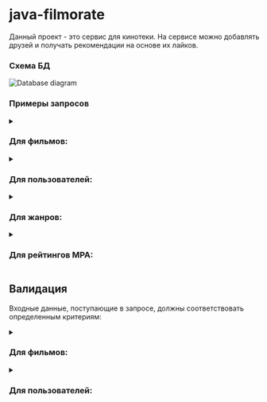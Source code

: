 # java-filmorate
Данный проект - это сервис для кинотеки. На сервисе можно добавлять друзей и получать рекомендации на основе их лайков.

### Схема БД
<img alt="Database diagram" src="./src/main/resources/Schema_BD1_filmorate.jpg">

### Примеры запросов

<details>
    <summary><h3>Для фильмов:</h3></summary>

* `Создание` фильма:

```SQL
INSERT INTO films (name,
                   description,
                   releaseDate,
                   duration,
                   mpa_id)
VALUES (?, ?, ?, ?, ?);
```

* `Обновление` фильма:

```SQL
UPDATE
    films
SET name                = ?,
    description         = ?,
    releaseDate        = ?,
    duration           = ?,
    mpa_id             = ?
WHERE id = ?;
```

* `Получение` фильма `по идентификатору`:

```SQL
SELECT f.id,
       f.name,
       f.description,
       f.releaseDate,
       f.duration,
       mp.name AS mpa_rating,
       g.name  AS genre
FROM films f
         JOIN mpas mp ON f.mpa_id = mp.id
         JOIN film_genres fg ON f.id = fg.film_id
         JOIN genres g ON fg.genre_id = g.id
WHERE f.id = ?;
```   

* `Получение всех` фильмов:

```SQL
SELECT f.id,
       f.name,
       f.description,
       f.releaseDate,
       f.duration,
       mp.name AS mpa_rating,
       STRING_AGG(g.name, ', ' ORDER BY g.name) AS genres
FROM films f
         JOIN mpas mp ON f.mpa_id = mp.id
         JOIN film_genres fg ON f.id = fg.film_id
         JOIN genres g ON fg.genre_id = g.id
GROUP BY f.id;
```

* `Добавить лайк` к фильму:

```SQL
INSERT INTO likes (film_id,                   
                   user_id)
VALUES (?, ?);
```

* `Удалить лайк` к фильму:

```SQL
DELETE FROM likes WHERE film_id = ? AND user_id = ?;
```

* `Получение топ-N (по количеству лайков)` фильмов:
```SQL
SELECT f.id,
       f.name,
       f.description,
       f.releaseDate,
       f.duration,
       mp.name AS mpa_rating,
       g.name AS genre,
       COUNT(fl.user_id) AS like_count
FROM films f
         JOIN mpas mp ON f.mpa_id = mp.id
         JOIN film_genres fg ON f.id = fg.film_id
         JOIN genres g ON fg.genre_id = g.id
         LEFT JOIN likes fl ON f.id = fl.film_id
GROUP BY f.film_id,
         mp.name,
         g.name
ORDER BY like_count DESC LIMIT ?;
```
</details>

<details>
    <summary><h3>Для пользователей:</h3></summary>

* `Создание` пользователя:

```SQL
INSERT INTO users (email,
                   login,
                   name,
                   birthday)
VALUES (?, ?, ?, ?)
```

* `Обновление` пользователя:

```SQL
UPDATE
    users
SET email    = ?,
    login    = ?,
    name     = ?,
    birthday = ?
WHERE id = ?
```

* `Получение` пользователя `по идентификатору`:

```SQL
SELECT *
FROM users
WHERE id = ?
```   

* `Получение всех` пользователей:

```SQL
SELECT *
FROM users
``` 

* `Получение списка друзей` пользователя:

```SQL
SELECT *
FROM users u
WHERE u.id in (SELECT f.friend_id FROM friends as f WHERE f.user_id =2)
```

* `Добавить друга` у пользователя:

```SQL
INSERT INTO friends (user_id,
                     friend_id)
VALUES (?, ?)
```

* `Удалить друга` у пользователя:

```SQL
DELETE FROM friends WHERE user_id = ? AND friend_id = ?
```

* `Получение общего списка друзей` между пользователем (id) и его другом(friend_id):

```SQL
SELECT *
FROM users
WHERE id IN (SELECT str1.friends_id
			FROM (select f.friend_id FROM friends as f WHERE f.user_id =2) str1
			JOIN (select f.friend_id FROM friends as f WHERE f.user_id =1) str2 on str1.friend_id = str2.friend_id)
``` 


</details>

<details>
    <summary><h3>Для жанров:</h3></summary>

* `Получение` жанра `по идентификатору`:

```SQL
SELECT *
FROM genres
WHERE genre_id = ?
``` 

* `Получение всех` жанров:

```SQL
SELECT *
FROM genres
```   
</details>

<details>
    <summary><h3>Для рейтингов MPA:</h3></summary>

* `Получение` рейтинга MPA `по идентификатору`:

```SQL
SELECT *
FROM mpas
WHERE mpa_id = ?
``` 

* `Получение всех` рейтингов MPA:

```SQL
SELECT *
FROM mpas
```   
</details>

## Валидация

Входные данные, поступающие в запросе,
должны соответствовать определенным критериям:

<details>
    <summary><h3>Для фильмов:</h3></summary>

* Название фильма должно быть указано и не может быть пустым
* Максимальная длина описания фильма не должна превышать 200 символов
* Дата релиза фильма должна быть не раньше 28 декабря 1895 года[^1]
* Продолжительность фильма должна быть положительной
* Рейтинг фильма должен быть указан

</details>

<details>
    <summary><h3>Для пользователей:</h3></summary>

* Электронная почта пользователя должна быть указана и соответствовать формату email
* Логин пользователя должен быть указан и не содержать пробелов
* Дата рождения пользователя должна быть указана и не может быть в будущем

</details>
